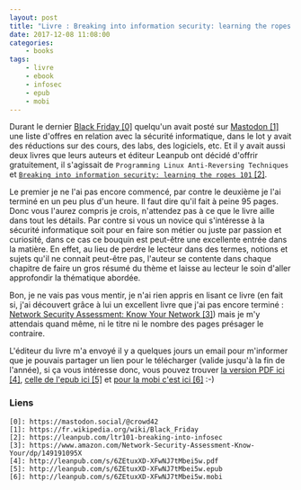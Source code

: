 ```yaml
---
layout: post
title: "Livre : Breaking into information security: learning the ropes 101"
date: 2017-12-08 11:08:00
categories:
    - books
tags:
    - livre
    - ebook
    - infosec
    - epub
    - mobi
---
```


Durant le dernier [Black Friday \[0\]][0] quelqu'un avait posté sur [Mastodon \[1\]][1] une liste d'offres en relation avec la sécurité informatique, dans le lot y avait des réductions sur des cours, des labs, des logiciels, etc. Et il y avait aussi deux livres que leurs auteurs et éditeur Leanpub ont décidé d'offrir gratuitement, il s'agissait de `Programming Linux Anti-Reversing Techniques` et [`Breaking into information security: learning the ropes 101` \[2\]][2].

Le premier je ne l'ai pas encore commencé, par contre le deuxième je l'ai terminé en un peu plus d'un heure. Il faut dire qu'il fait à peine 95 pages. Donc vous l'aurez compris je crois, n'attendez pas à ce que le livre aille dans tout les détails. Par contre si vous un novice qui s'intéresse à la sécurité informatique soit pour en faire son métier ou juste par passion et curiosité, dans ce cas ce bouquin est peut-être une excellente entrée dans la matière. En effet, au lieu de perdre le lecteur dans des termes, notions et sujets qu'il ne connait peut-être pas, l'auteur se contente dans chaque chapitre de faire un gros résumé du thème et laisse au lecteur le soin d'aller approfondir la thématique abordée.

Bon, je ne vais pas vous mentir, je n'ai rien appris en lisant ce livre (en fait si, j'ai découvert grâce à lui un excellent livre que j'ai pas encore terminé : [Network Security Assessment: Know Your Network \[3\]][3]) mais je m'y attendais quand même, ni le titre ni le nombre des pages présager le contraire.

L'éditeur du livre m'a envoyé il y a quelques jours un email pour m'informer que je pouvais partager un lien pour le télécharger (valide jusqu'à la fin de l'année), si ça vous intéresse donc, vous pouvez trouver [la version PDF ici \[4\]][4], [celle de l'epub ici \[5\]][5] et [pour la mobi c'est ici \[6\]][6] :-) 


### Liens
~~~
[0]: https://mastodon.social/@crowd42
[1]: https://fr.wikipedia.org/wiki/Black_Friday
[2]: https://leanpub.com/ltr101-breaking-into-infosec
[3]: https://www.amazon.com/Network-Security-Assessment-Know-Your/dp/149191095X
[4]: http://leanpub.com/s/6ZEtuxXD-XFwNJ7tMbei5w.pdf
[5]: http://leanpub.com/s/6ZEtuxXD-XFwNJ7tMbei5w.epub
[6]: http://leanpub.com/s/6ZEtuxXD-XFwNJ7tMbei5w.mobi
~~~
[0]: https://mastodon.social/@crowd42
[1]: https://fr.wikipedia.org/wiki/Black_Friday
[2]: https://leanpub.com/ltr101-breaking-into-infosec
[3]: https://www.amazon.com/Network-Security-Assessment-Know-Your/dp/149191095X
[4]: http://leanpub.com/s/6ZEtuxXD-XFwNJ7tMbei5w.pdf
[5]: http://leanpub.com/s/6ZEtuxXD-XFwNJ7tMbei5w.epub
[6]: http://leanpub.com/s/6ZEtuxXD-XFwNJ7tMbei5w.mobi
